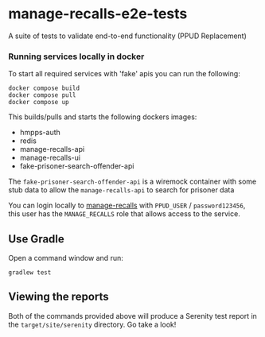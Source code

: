 # manage-recalls-e2e-tests
A suite of tests to validate end-to-end functionality (PPUD Replacement)

### Running services locally in docker
To start all required services with 'fake' apis you can run the following:

```
docker compose build
docker compose pull
docker compose up
```

This builds/pulls and starts the following dockers images:
* hmpps-auth 
* redis
* manage-recalls-api
* manage-recalls-ui
* fake-prisoner-search-offender-api

The `fake-prisoner-search-offender-api` is a wiremock container with some stub data to allow the `manage-recalls-api` to search for prisoner data

You can login locally to [manage-recalls](http://localhost:3000) with `PPUD_USER` / `password123456`, this user has the `MANAGE_RECALLS` role that allows access to the service.

## Use Gradle

Open a command window and run:

    gradlew test 


## Viewing the reports

Both of the commands provided above will produce a Serenity test report in the `target/site/serenity` directory. Go take a look!

